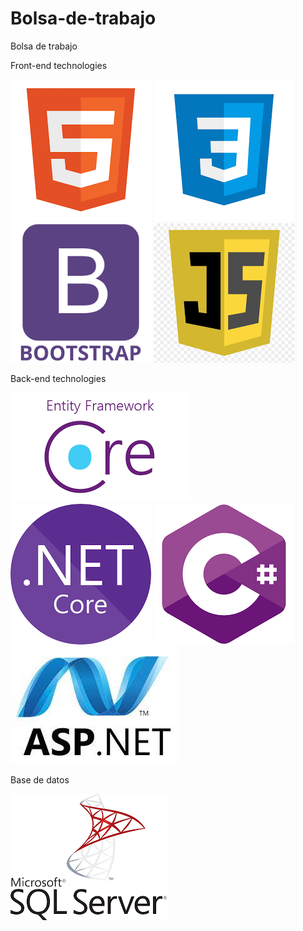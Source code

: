 # Bolsa-de-trabajo

Bolsa de trabajo

Front-end technologies

![html](/iconos/html.png)
![css](/iconos/css.png)
![bootstrap](/iconos/bootstrap.png)
![js](/iconos/js.png)

Back-end technologies

![entity](/iconos/entity.png)
![core](/iconos/core.png)
![csharp](/iconos/csharp.png)
![asp](/iconos/asp.jpg)

Base de datos

![sql](/iconos/sql.png)

